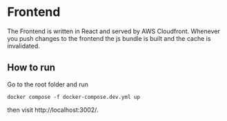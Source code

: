 # Frontend

The Frontend is written in React and served by AWS Cloudfront. Whenever you push changes to the frontend 
the js bundle is built and the cache is invalidated.

## How to run

Go to the root folder and run

```
docker compose -f docker-compose.dev.yml up
```

then visit http://localhost:3002/.
